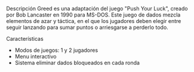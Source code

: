 Descripción
Greed es una adaptación del juego "Push Your Luck", creado por Bob Lancaster en 1990 para MS-DOS. 
Este juego de dados mezcla elementos de azar y táctica, en el que los jugadores deben elegir entre seguir lanzando para sumar puntos o arriesgarse a perderlo todo.

Características
- Modos de juegos: 1 y 2 jugadores
- Menu interactivo
- Sistema eliminar dados bloqueados en cada ronda
